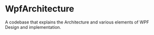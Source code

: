# WpfArchitecture
A codebase that explains the Architecture and various elements of WPF Design and implementation.
